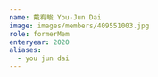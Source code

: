 ```yaml
---
name: 戴宥畯 You-Jun Dai 
image: images/members/409551003.jpg 
role: formerMem
enteryear: 2020
aliases:
  - you jun dai
---
```

